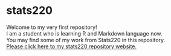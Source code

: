 # stats220
Welcome to my very first repository!  
I am a student who is learning R and Markdown language now.  
You may find some of my work from Stats220 in this repository.  
[Please click here to my stats220 repository website.](https://220pmc.github.io/stats220/)
